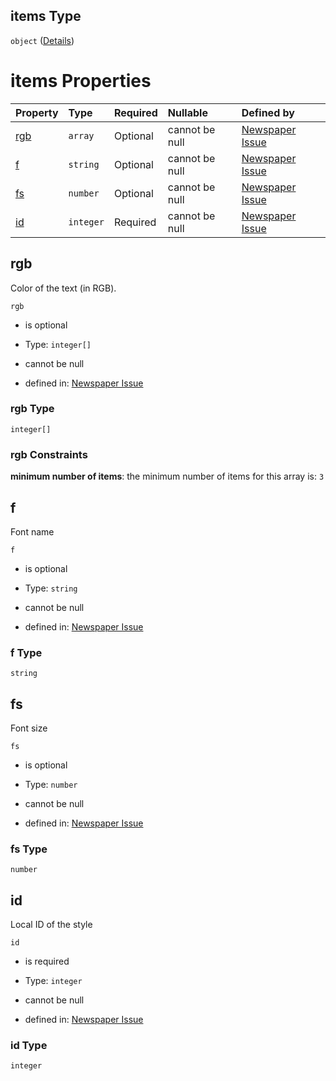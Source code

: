 ## items Type

`object` ([Details](issue-properties-s-items.md))

# items Properties

| Property    | Type      | Required | Nullable       | Defined by                                                                                                                                                                      |
| :---------- | :-------- | :------- | :------------- | :------------------------------------------------------------------------------------------------------------------------------------------------------------------------------ |
| [rgb](#rgb) | `array`   | Optional | cannot be null | [Newspaper Issue](issue-properties-s-items-properties-rgb.md "https://impresso.github.io/impresso-schemas/json/newspaper/issue.schema.json#/properties/s/items/properties/rgb") |
| [f](#f)     | `string`  | Optional | cannot be null | [Newspaper Issue](issue-properties-s-items-properties-f.md "https://impresso.github.io/impresso-schemas/json/newspaper/issue.schema.json#/properties/s/items/properties/f")     |
| [fs](#fs)   | `number`  | Optional | cannot be null | [Newspaper Issue](issue-properties-s-items-properties-fs.md "https://impresso.github.io/impresso-schemas/json/newspaper/issue.schema.json#/properties/s/items/properties/fs")   |
| [id](#id)   | `integer` | Required | cannot be null | [Newspaper Issue](issue-properties-s-items-properties-id.md "https://impresso.github.io/impresso-schemas/json/newspaper/issue.schema.json#/properties/s/items/properties/id")   |

## rgb

Color of the text (in RGB).

`rgb`

*   is optional

*   Type: `integer[]`

*   cannot be null

*   defined in: [Newspaper Issue](issue-properties-s-items-properties-rgb.md "https://impresso.github.io/impresso-schemas/json/newspaper/issue.schema.json#/properties/s/items/properties/rgb")

### rgb Type

`integer[]`

### rgb Constraints

**minimum number of items**: the minimum number of items for this array is: `3`

## f

Font name

`f`

*   is optional

*   Type: `string`

*   cannot be null

*   defined in: [Newspaper Issue](issue-properties-s-items-properties-f.md "https://impresso.github.io/impresso-schemas/json/newspaper/issue.schema.json#/properties/s/items/properties/f")

### f Type

`string`

## fs

Font size

`fs`

*   is optional

*   Type: `number`

*   cannot be null

*   defined in: [Newspaper Issue](issue-properties-s-items-properties-fs.md "https://impresso.github.io/impresso-schemas/json/newspaper/issue.schema.json#/properties/s/items/properties/fs")

### fs Type

`number`

## id

Local ID of the style

`id`

*   is required

*   Type: `integer`

*   cannot be null

*   defined in: [Newspaper Issue](issue-properties-s-items-properties-id.md "https://impresso.github.io/impresso-schemas/json/newspaper/issue.schema.json#/properties/s/items/properties/id")

### id Type

`integer`
